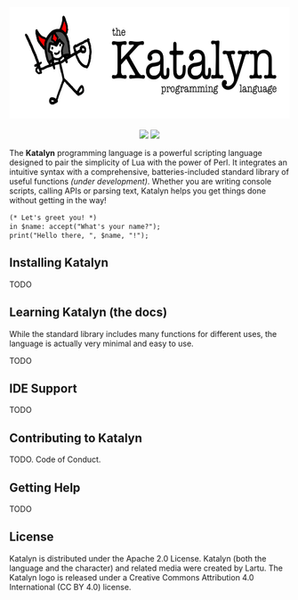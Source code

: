 <p align=center>
    <img src="images/Katalyn Logo.png" height=200px width=auto>
    <br><br>
    <img src="https://img.shields.io/badge/release-v0.0.1-red.svg">
    <img src="https://img.shields.io/badge/license-_apache_2.0-green">
</p>

The **Katalyn** programming language is a powerful scripting language designed to pair the simplicity of Lua with the power of Perl.
It integrates an intuitive syntax with a comprehensive, batteries-included standard library of useful functions _(under development)_. Whether you are
writing console scripts, calling APIs or parsing text, Katalyn helps you get things done without getting in the way!

```f#
(* Let's greet you! *)
in $name: accept("What's your name?");
print("Hello there, ", $name, "!");
```

## Installing Katalyn

TODO

## Learning Katalyn (the docs)

While the standard library includes many functions for different uses, the language is actually very minimal and easy to use.

TODO


## IDE Support

TODO

## Contributing to Katalyn

TODO. Code of Conduct.

## Getting Help

TODO

## License

Katalyn is distributed under the Apache 2.0 License. Katalyn (both the language and the character) and related media were created by Lartu. The Katalyn logo is released under a Creative Commons Attribution 4.0 International (CC BY 4.0) license.

